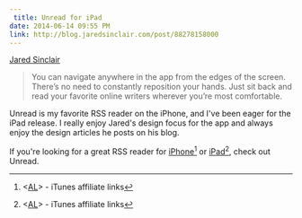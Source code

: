 ```yaml
---
 title: Unread for iPad
date: 2014-06-14 09:55 PM
link: http://blog.jaredsinclair.com/post/88278158000
---
```


[Jared Sinclair](http://blog.jaredsinclair.com/post/88278158000)

> You can navigate anywhere in the app from the edges of the screen. There’s no need to constantly reposition your hands. Just sit back and read your favorite online writers wherever you’re most comfortable.

Unread is my favorite RSS reader on the iPhone, and I've been eager for the iPad release. I really enjoy Jared's design focus for the app and always enjoy the design articles he posts on his blog.

If you're looking for a great RSS reader for [iPhone](https://itunes.apple.com/us/app/unread-an-rss-reader/id754143884?mt=8&uo=4&at=10lqks)[^aff] or [iPad](https://itunes.apple.com/us/app/unread-for-ipad-an-rss-reader/id881875198?mt=8&uo=4&at=10lqks)[^aff2], check out Unread.

[^aff]: <[AL](/affiliate-disclaimer)> - iTunes affiliate links

[^aff2]: <[AL](/affiliate-disclaimer)> - iTunes affiliate links